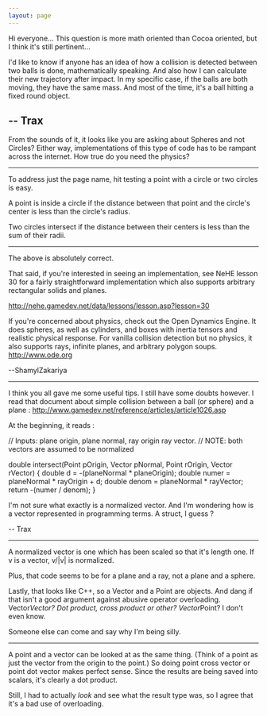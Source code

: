 ```yaml
---
layout: page
---
```




Hi everyone... This question is more math oriented than Cocoa oriented, but I think it's still pertinent...

I'd like to know if anyone has an idea of how a collision is detected between two balls is done, mathematically speaking.
And also how I can calculate their new trajectory after impact.
In my specific case, if the balls are both moving, they have the same mass.
And most of the time, it's a ball hitting a fixed round object.

-- Trax
----

From the sounds of it, it looks like you are asking about Spheres and not Circles? Either way, implementations of this type of code has to be rampant across the internet. How true do you need the physics?

----

To address just the page name, hit testing a point with a circle or two circles is easy.

A point is inside a circle if the distance between that point and the circle's center is less than the circle's radius.

Two circles intersect if the distance between their centers is less than the sum of their radii.

----

The above is absolutely correct.

That said, if you're interested in seeing an implementation, see NeHE lesson 30 for a fairly straightforward implementation which also supports arbitrary rectangular solids and planes. 

http://nehe.gamedev.net/data/lessons/lesson.asp?lesson=30

If you're concerned about physics, check out the Open Dynamics Engine. It does spheres, as well as cylinders, and boxes with inertia tensors and realistic physical response. For vanilla collision detection but no physics, it also supports rays, infinite planes, and arbitrary polygon soups. http://www.ode.org

--ShamylZakariya

----

I think you all gave me some useful tips. I still have some doubts however. I read that document about simple collision between a ball (or sphere) and a plane :
http://www.gamedev.net/reference/articles/article1026.asp

At the beginning, it reads :
    
// Inputs: plane origin, plane normal, ray origin ray vector.
// NOTE: both vectors are assumed to be normalized

double intersect(Point pOrigin, Vector pNormal, Point rOrigin, Vector rVector)
{
   double d = -(planeNormal * planeOrigin);
   double numer = planeNormal * rayOrigin + d;
   double denom = planeNormal * rayVector;
   return -(numer / denom);
}

I'm not sure what exactly is a normalized vector. And I'm wondering how is a vector represented in programming terms. A struct, I guess ?

-- Trax

----

A normalized vector is one which has been scaled so that it's length one.  If v is a vector, v/|v| is normalized.

Plus, that code seems to be for a plane and a ray, not a plane and a sphere.

Lastly, that looks like C++, so a Vector and a Point are objects.  And dang if that isn't a good argument against abusive operator overloading.  Vector*Vector?  Dot product, cross product or other?  Vector*Point?  I don't even know.  

Someone else can come and say why I'm being silly.

----

A point and a vector can be looked at as the same thing. (Think of a point as just the vector from the origin to the point.) So doing point cross vector or point dot vector makes perfect sense. Since the results are being saved into scalars, it's clearly a dot product.

Still, I had to actually *look* and see what the result type was, so I agree that it's a bad use of overloading.
